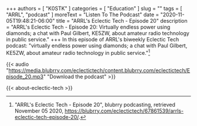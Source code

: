 +++
authors = [ "K0STK" ]
categories = [ "Education" ]
slug = ""
tags = [ "ARRL", "podcast" ]
moreText = "Listen To The Podcast"
date = "2020-11-05T19:48:21-06:00"
title = "ARRL's Eclectic Tech - Episode 20"
description = "ARRL's Eclectic Tech - Episode 20: Virtually endless power using diamonds; a chat with Paul Gilbert, KE5ZW, about amateur radio technology in public service."
+++
In this episode of ARRL's biweekly Eclectic Tech podcast: "virtually endless power using diamonds; a chat with Paul Gilbert, KE5ZW, about amateur radio technology in public service."[^1]

[^1]: "ARRL's Eclectic Tech - Episode 20", blubrry podcasting, retrieved November 05 2020, https://blubrry.com/eclectictech/67861539/arrls-eclectic-tech-episode-20/.

<!--more-->

{{< audio "https://media.blubrry.com/eclectictech/content.blubrry.com/eclectictech/Episode_20.mp3" "Download the podcast" >}}

{{< about-eclectic-tech >}}
